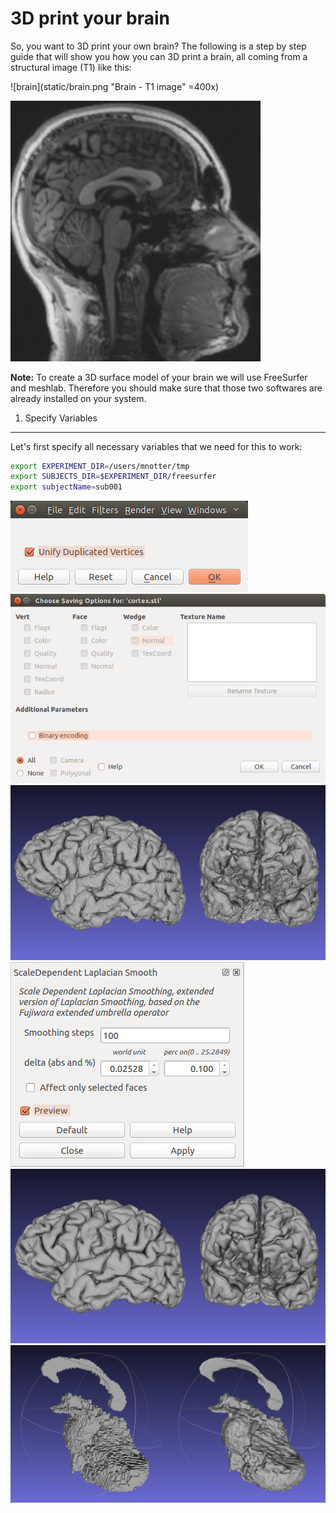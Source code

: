 # 3D print your brain

So, you want to 3D print your own brain? The following is a step by step guide that will show you how you can 3D print a brain, all coming from a structural image (T1) like this:

![brain](static/brain.png "Brain - T1 image" =400x)

<img src="static/brain.png" width="400">

**Note:** To create a 3D surface model of your brain we will use FreeSurfer and meshlab. Therefore you should make sure that those two softwares are already installed on your system.


1. Specify Variables
--------------------

Let's first specify all necessary variables that we need for this to work:

```bash
export EXPERIMENT_DIR=/users/mnotter/tmp
export SUBJECTS_DIR=$EXPERIMENT_DIR/freesurfer
export subjectName=sub001
```


![message_duplicates](static/message_duplicates.png "some text")
![message_export](static/message_export.png "some text")
![cortical_rough](static/cortical_rough.png "some text")
![laplacian_smooth](static/laplacian_smooth.png "some text")
![cortical_smooth](static/cortical_smooth.png "some text")
![subcortical](static/subcortical.png "some text")









